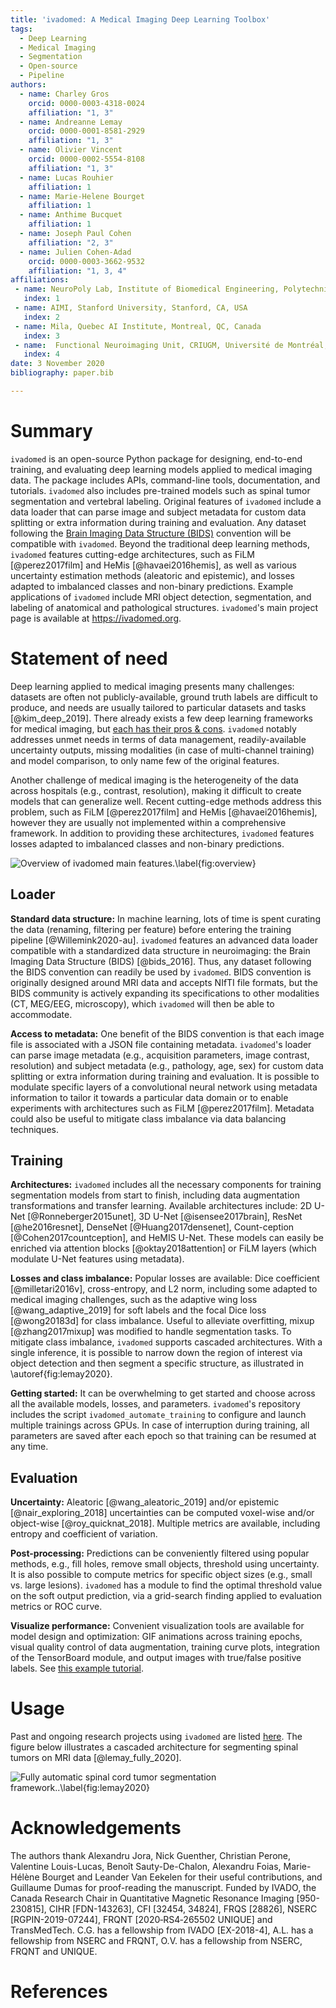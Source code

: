 ```yaml
---
title: 'ivadomed: A Medical Imaging Deep Learning Toolbox'
tags:
  - Deep Learning
  - Medical Imaging
  - Segmentation
  - Open-source
  - Pipeline
authors:
  - name: Charley Gros
    orcid: 0000-0003-4318-0024
    affiliation: "1, 3"
  - name: Andreanne Lemay
    orcid: 0000-0001-8581-2929
    affiliation: "1, 3"
  - name: Olivier Vincent
    orcid: 0000-0002-5554-8108
    affiliation: "1, 3"
  - name: Lucas Rouhier
    affiliation: 1
  - name: Marie-Helene Bourget
    affiliation: 1
  - name: Anthime Bucquet
    affiliation: 1
  - name: Joseph Paul Cohen
    affiliation: "2, 3"
  - name: Julien Cohen-Adad
    orcid: 0000-0003-3662-9532
    affiliation: "1, 3, 4"
affiliations:
 - name: NeuroPoly Lab, Institute of Biomedical Engineering, Polytechnique Montreal, Montreal, Canada
   index: 1
 - name: AIMI, Stanford University, Stanford, CA, USA
   index: 2
 - name: Mila, Quebec AI Institute, Montreal, QC, Canada
   index: 3
 - name:  Functional Neuroimaging Unit, CRIUGM, Université de Montréal, Montreal, QC, Canada
   index: 4
date: 3 November 2020
bibliography: paper.bib

---
```


# Summary

`ivadomed` is an open-source Python package for designing, end-to-end training, and evaluating deep learning models applied to medical imaging data. The package includes APIs, command-line tools, documentation, and tutorials. `ivadomed` also includes pre-trained models such as spinal tumor segmentation and vertebral labeling. Original features of `ivadomed` include a data loader that can parse image and subject metadata for custom data splitting or extra information during training and evaluation. Any dataset following the [Brain Imaging Data Structure (BIDS)](https://bids.neuroimaging.io/) convention will be compatible with `ivadomed`. Beyond the traditional deep learning methods, `ivadomed` features cutting-edge architectures, such as FiLM [@perez2017film] and HeMis [@havaei2016hemis], as well as various uncertainty estimation methods (aleatoric and epistemic), and losses adapted to imbalanced classes and non-binary predictions. Example applications of `ivadomed` include MRI object detection, segmentation, and labeling of anatomical and pathological structures. `ivadomed`'s main project page is available at https://ivadomed.org.

# Statement of need

Deep learning applied to medical imaging presents many challenges: datasets are often not publicly-available, ground truth labels are difficult to produce, and needs are usually tailored to particular datasets and tasks [@kim_deep_2019]. There already exists a few deep learning frameworks for medical imaging, but [each has their pros & cons](https://ivadomed.org/en/latest/purpose.html#comparison-with-other-projects). `ivadomed` notably addresses unmet needs in terms of data management, readily-available uncertainty outputs, missing modalities (in case of multi-channel training) and model comparison, to only name few of the original features.

Another challenge of medical imaging is the heterogeneity of the data across hospitals (e.g., contrast, resolution), making it difficult to create models that can generalize well. Recent cutting-edge methods address this problem, such as FiLM [@perez2017film] and HeMis [@havaei2016hemis], however they are usually not implemented within a comprehensive framework. In addition to providing these architectures, `ivadomed` features losses adapted to imbalanced classes and non-binary predictions.

![Overview of `ivadomed` main features.\label{fig:overview}](https://raw.githubusercontent.com/ivadomed/doc-figures/main/index/overview_title.png)

## Loader

**Standard data structure:** In machine learning, lots of time is spent curating the data (renaming, filtering per feature) before entering the training pipeline [@Willemink2020-au]. `ivadomed` features an advanced data loader compatible with a standardized data structure in neuroimaging: the Brain Imaging Data Structure (BIDS) [@bids_2016]. Thus, any dataset following the BIDS convention can readily be used by `ivadomed`. BIDS convention is originally designed around MRI data and accepts NIfTI file formats, but the BIDS community is actively expanding its specifications to other modalities (CT, MEG/EEG, microscopy), which `ivadomed` will then be able to accommodate.

**Access to metadata:** One benefit of the BIDS convention is that each image file is associated with a JSON file containing metadata. `ivadomed`'s loader can parse image metadata (e.g., acquisition parameters, image contrast, resolution) and subject metadata (e.g., pathology, age, sex) for custom data splitting or extra information during training and evaluation. It is possible to modulate specific layers of a convolutional neural network using metadata information to tailor it towards a particular data domain or to enable experiments with architectures such as FiLM [@perez2017film]. Metadata could also be useful to mitigate class imbalance via data balancing techniques.

## Training

**Architectures:** `ivadomed` includes all the necessary components for training segmentation models from start to finish, including data augmentation transformations and transfer learning. Available architectures include: 2D U-Net [@Ronneberger2015unet], 3D U-Net [@isensee2017brain], ResNet [@he2016resnet], DenseNet [@Huang2017densenet], Count-ception [@Cohen2017countception], and HeMIS U-Net. These models can easily be enriched via attention blocks [@oktay2018attention] or FiLM layers (which modulate U-Net features using metadata).

**Losses and class imbalance:** Popular losses are available: Dice coefficient [@milletari2016v], cross-entropy, and L2 norm, including some adapted to medical imaging challenges, such as the adaptive wing loss [@wang_adaptive_2019] for soft labels and the focal Dice loss [@wong20183d] for class imbalance. Useful to alleviate overfitting, mixup [@zhang2017mixup] was modified to handle segmentation tasks. To mitigate class imbalance, `ivadomed` supports cascaded architectures. With a single inference, it is possible to narrow down the region of interest via object detection and then segment a specific structure, as illustrated in \autoref{fig:lemay2020}.

**Getting started:** It can be overwhelming to get started and choose across all the available models, losses, and parameters. `ivadomed`'s repository includes the script `ivadomed_automate_training` to configure and launch multiple trainings across GPUs. In case of interruption during training, all parameters are saved after each epoch so that training can be resumed at any time.

## Evaluation

**Uncertainty:** Aleatoric [@wang_aleatoric_2019] and/or epistemic [@nair_exploring_2018] uncertainties can be computed voxel-wise and/or object-wise [@roy_quicknat_2018]. Multiple metrics are available, including entropy and coefficient of variation.

**Post-processing:** Predictions can be conveniently filtered using popular methods, e.g., fill holes, remove small objects, threshold using uncertainty. It is also possible to compute metrics for specific object sizes (e.g., small vs. large lesions). `ivadomed` has a module to find the optimal threshold value on the soft output prediction, via a grid-search finding applied to evaluation metrics or ROC curve.

**Visualize performance:** Convenient visualization tools are available for model design and optimization: GIF animations across training epochs, visual quality control of data augmentation, training curve plots, integration of the TensorBoard module, and output images with true/false positive labels. See [this example tutorial](https://ivadomed.org/en/latest/tutorials/cascaded_architecture.html#visualize-training-data).

# Usage

Past and ongoing research projects using `ivadomed` are listed [here](https://ivadomed.org/en/latest/use_cases.html). The figure below illustrates a cascaded architecture for segmenting spinal tumors on MRI data [@lemay_fully_2020].

![Fully automatic spinal cord tumor segmentation framework..\label{fig:lemay2020}](https://raw.githubusercontent.com/ivadomed/doc-figures/main/use_cases/lemay_2020.png)

# Acknowledgements

The authors thank Alexandru Jora, Nick Guenther, Christian Perone, Valentine Louis-Lucas, Benoît Sauty-De-Chalon, Alexandru Foias, Marie-Hélène Bourget and Leander Van Eekelen for their useful contributions, and Guillaume Dumas for proof-reading the manuscript. Funded by IVADO, the Canada Research Chair in Quantitative Magnetic Resonance Imaging [950-230815], CIHR [FDN-143263], CFI [32454, 34824], FRQS [28826], NSERC [RGPIN-2019-07244], FRQNT [2020‐RS4‐265502 UNIQUE] and TransMedTech. C.G. has a fellowship from IVADO [EX-2018-4], A.L. has a fellowship from NSERC and FRQNT, O.V. has a fellowship from NSERC, FRQNT and UNIQUE.

# References
